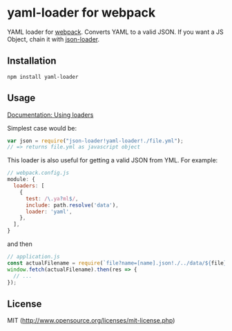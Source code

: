 # yaml-loader for webpack

YAML loader for [webpack](http://webpack.github.io/). Converts YAML to a valid JSON. If you want a JS Object, chain it with [json-loader](https://github.com/webpack/json-loader).

## Installation

`npm install yaml-loader`

## Usage

[Documentation: Using loaders](http://webpack.github.io/docs/using-loaders.html)

Simplest case would be:

``` javascript
var json = require("json-loader!yaml-loader!./file.yml");
// => returns file.yml as javascript object
```

This loader is also useful for getting a valid JSON from YML. For example:

```js
// webpack.config.js
module: {
  loaders: [
    {
      test: /\.ya?ml$/,
      include: path.resolve('data'),
      loader: 'yaml',
    },
  ],
}
```

and then

```js
// application.js
const actualFilename = require(`file?name=[name].json!./../data/${file}.yaml`);
window.fetch(actualFilename).then(res => {
  // ...
});
```

## License

MIT (http://www.opensource.org/licenses/mit-license.php)


